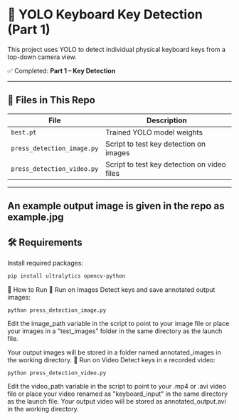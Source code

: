 # 🎯 YOLO Keyboard Key Detection (Part 1)

This project uses YOLO to detect individual physical keyboard keys from a top-down camera view.

✅ Completed: **Part 1 – Key Detection**  

---

## 📂 Files in This Repo

| File                         | Description                                      |
|------------------------------|--------------------------------------------------|
| `best.pt`                    | Trained YOLO model weights                       |
| `press_detection_image.py`   | Script to test key detection on images           |
| `press_detection_video.py`   | Script to test key detection on video files      |

---
An example output image is given in the repo as example.jpg
---
## 🛠️ Requirements

Install required packages:

```bash
pip install ultralytics opencv-python
```
🧪 How to Run
🔹 Run on Images
Detect keys and save annotated output images:

```
python press_detection_image.py
```
Edit the image_path variable in the script to point to your image file or place your images in a "test_images" folder in the same directory as the launch file.

Your output images will be stored in a folder named annotated_images in the working directory.
🔹 Run on Video
Detect keys in a recorded video:

```
python press_detection_video.py 
```
Edit the video_path variable in the script to point to your .mp4 or .avi video file or place your video renamed as "keyboard_input" in the same directory as the launch file.
Your output video will be stored as annotated_output.avi in the working directory.
